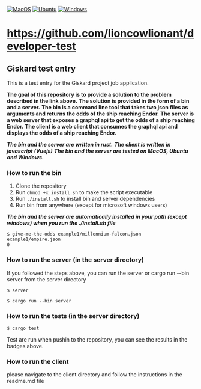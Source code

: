 [![MacOS](https://github.com/princefr/giskard_job_interview/actions/workflows/mac.yml/badge.svg)](https://github.com/princefr/giskard_job_interview/actions/workflows/mac.yml)
[![Ubuntu](https://github.com/princefr/giskard_job_interview/actions/workflows/ubuntu.yml/badge.svg)](https://github.com/princefr/giskard_job_interview/actions/workflows/ubuntu.yml)
[![Windows](https://github.com/princefr/giskard_job_interview/actions/workflows/windows.yml/badge.svg)](https://github.com/princefr/giskard_job_interview/actions/workflows/windows.yml)

# https://github.com/lioncowlionant/developer-test 
## Giskard test entry
This is a test entry for the Giskard project job application.

**The goal of this repository is to provide a solution to the problem described in the link above.**
**The solution is provided in the form of a bin and a server.**
**The bin is a command line tool that takes two json files as arguments and returns the odds of the ship reaching Endor.**
**The server is a web server that exposes a graphql api to get the odds of a ship reaching Endor.**
**The client is a web client that consumes the graphql api and displays the odds of a ship reaching Endor.**

***The bin and the server are written in rust.***
***The client is written in javascript (Vuejs)***
***The bin and the server are tested on MacOS, Ubuntu and Windows.***


### How to run the bin
1. Clone the repository
2. Run `chmod +x install.sh` to make the script executable
2. Run `./install.sh` to install bin and server dependencies
3. Run bin from anywhere (except for microsoft windows users)

***The bin and the server are automatically installed in your path (except windows) when you run the ./install.sh file***

```
$ give-me-the-odds example1/millennium-falcon.json example1/empire.json
0
```

### How to run the server (in the server directory)
If you followed the steps above, you can run the server or cargo run --bin server from the server directory
```
$ server 
```
```
$ cargo run --bin server 
```

### How to run the tests (in the server directory)
```
$ cargo test
```
Test are run when pushin to the repository, you can see the results in the badges above.



### How to run the client
please navigate to the client directory and follow the instructions in the readme.md file





